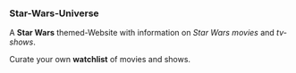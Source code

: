 
### Star-Wars-Universe

A **Star Wars** themed-Website with information on *Star Wars movies* and *tv-shows*.

Curate your own **watchlist** of movies and shows.

